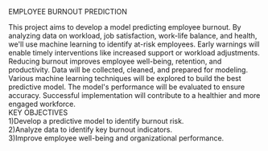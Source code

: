 EMPLOYEE BURNOUT PREDICTION

This project aims to develop a model predicting employee burnout. By analyzing data on workload, job satisfaction, work-life balance, and health, we'll use machine learning to identify at-risk employees.
Early warnings will enable timely interventions like increased support or workload adjustments. Reducing burnout improves employee well-being, retention, and productivity.
Data will be collected, cleaned, and prepared for modeling. Various machine learning techniques will be explored to build the best predictive model. 
The model's performance will be evaluated to ensure accuracy. Successful implementation will contribute to a healthier and more engaged workforce.        
KEY OBJECTIVES          
1)Develop a predictive model to identify burnout risk.  
    2)Analyze data to identify key burnout indicators.   
      3)Improve employee well-being and organizational performance.



